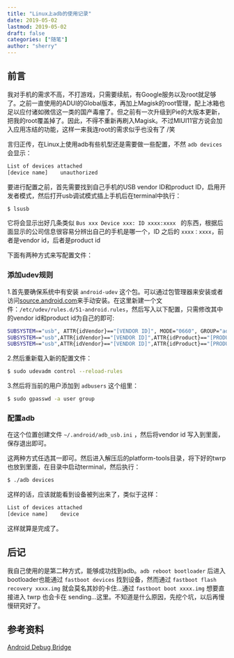 ```yaml
---
title: "Linux上adb的使用记录" 
date: 2019-05-02
lastmod: 2019-05-02
draft: false
categories: ["随笔"]
author: "sherry"
---
```

## 前言

我对手机的需求不高，不打游戏，只需要续航，有Google服务以及root就足够了。之前一直使用的ADUI的Global版本，再加上Magisk的root管理，配上冰箱也足以应付诸如微信这一类的国产毒瘤了。但之前有一次升级到Pie的大版本更新，把我的root覆盖掉了。因此，不得不重新再刷入Magisk。不过MIUI11官方说会加入应用冻结的功能，这样一来我连root的需求似乎也没有了 /笑

言归正传，在Linux上使用adb有些机型还是需要做一些配置，不然 `adb devices` 会显示：

```bash
List of devices attached 
[device name]    unauthorized
```

<!--more-->

要进行配置之前，首先需要找到自己手机的USB vendor ID和product ID，启用开发者模式，然后打开usb调试模式插上手机后在terminal中执行：

```bash
$ lsusb
```

它将会显示出好几条类似 `Bus xxx Device xxx: ID xxxx:xxxx ` 的东西，根据后面显示的公司信息很容易分辨出自己的手机是哪一个，ID 之后的 `xxxx：xxxx`，前者是vendor id，后者是product id

下面有两种方式来写配置文件：

### 添加udev规则

1.首先要确保系统中有安装 `android-udev` 这个包。可以通过包管理器来安装或者访问[source.android.com](https://source.android.com/setup/build/initializing#configuring-usb-access)来手动安装。在这里新建一个文件：`/etc/udev/rules.d/51-android.rules`，然后写入以下配置，只需修改其中的vendor id和product id为自己的即可:

```bash
SUBSYSTEM=="usb", ATTR{idVendor}=="[VENDOR ID]", MODE="0660", GROUP="adbusers"
SUBSYSTEM=="usb",ATTR{idVendor}=="[VENDOR ID]",ATTR{idProduct}=="[PRODUCT ID]",SYMLINK+="android_adb"
SUBSYSTEM=="usb",ATTR{idVendor}=="[VENDOR ID]",ATTR{idProduct}=="[PRODUCT ID]",SYMLINK+="android_fastboot"
```

2.然后重新载入新的配置文件：

```bash
$ sudo udevadm control --reload-rules
```

3.然后将当前的用户添加到 `adbusers` 这个组里：

```bash
$ sudo gpasswd -a user group
```

### 配置adb

在这个位置创建文件 `~/.android/adb_usb.ini` ，然后将vendor id 写入到里面，保存退出即可。

这两种方式任选其一即可。然后进入解压后的platform-tools目录，将下好的twrp也放到里面，在目录中启动terminal，然后执行：

```bash
$ ./adb devices
```

这样的话，应该就能看到设备被列出来了，类似于这样：

```bash
List of devices attached 
[device name]    device
```

这样就算是完成了。

## 后记

我自己使用的是第二种方式，能够成功找到adb。`adb reboot bootloader` 后进入bootloader也能通过 `fastboot devices` 找到设备，然而通过 `fastboot flash recovery xxxx.img` 就会莫名其妙的卡住...通过 `fastboot boot xxxx.img` 想要直接进入 twrp 也会卡在 sending...这里。不知道是什么原因，先挖个坑，以后再慢慢研究好了。

## 参考资料

[Android Debug Bridge](https://wiki.archlinux.org/index.php/Android_Debug_Bridge)